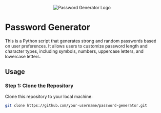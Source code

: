 <p align="center">
  <img src="https://i.imgur.com/Clzj7Xs.png" alt="Password Generator Logo"/>
</p>

# Password Generator

This is a Python script that generates strong and random passwords based on user preferences. It allows users to customize password length and character types, including symbols, numbers, uppercase letters, and lowercase letters.

## Usage

### Step 1: Clone the Repository

Clone this repository to your local machine:

```bash
git clone https://github.com/your-username/password-generator.git

